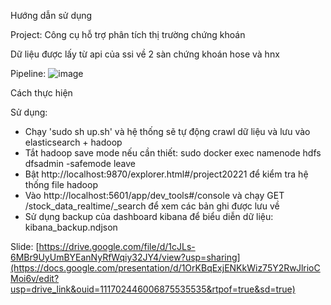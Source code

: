 Hướng dẫn sử dụng

Project: Công cụ hỗ trợ phân tích thị trường chứng khoán

Dữ liệu được lấy từ api của ssi về 2 sàn chứng khoán hose và hnx

Pipeline: ![image](https://github.com/haitranduc4270/Big_data_crawl_stock_data_from_hnx/assets/82724036/d8e4fc45-4349-4522-bd47-7af99de67d18)


Cách thực hiện

Sử dụng:

- Chạy 'sudo sh up.sh' và hệ thống sẽ tự động crawl dữ liệu và lưu vào elasticsearch + hadoop
- Tắt hadoop save mode nếu cần thiết: sudo docker exec namenode hdfs dfsadmin -safemode leave
- Bật http://localhost:9870/explorer.html#/project20221 để kiểm tra hệ thống file hadoop
- Vào http://localhost:5601/app/dev_tools#/console và chạy GET /stock_data_realtime/\_search để xem các bản ghi được lưu về
- Sử dụng backup của dashboard kibana để biểu diễn dữ liệu: kibana_backup.ndjson

Slide: [https://drive.google.com/file/d/1cJLs-6MBr9UyUmBYEanNyRfWqiy32JY4/view?usp=sharing](https://docs.google.com/presentation/d/1OrKBqExjENKkWiz75Y2RwJlrioCMoi6v/edit?usp=drive_link&ouid=111702446006875535535&rtpof=true&sd=true)
